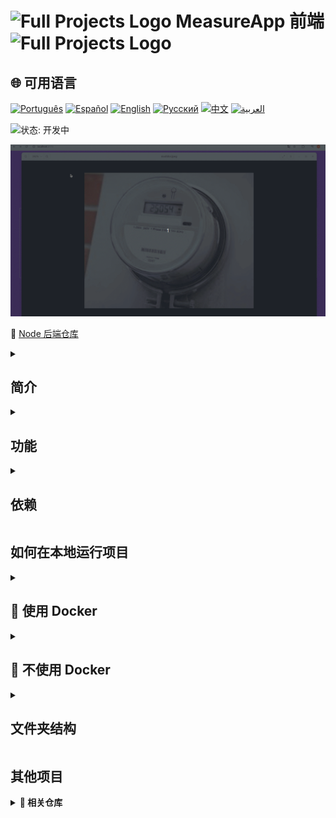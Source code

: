 # <img src="https://cdn-icons-png.flaticon.com/128/83/83522.png" alt="Full Projects Logo" width="42" height="30" /> MeasureApp 前端 <img src="https://cdn-icons-png.flaticon.com/128/83/83522.png" alt="Full Projects Logo" width="42" height="30" />

## 🌐 可用语言

[![Português](https://img.shields.io/badge/Português-green)](https://github.com/SamuelRocha91/precisionReactApplication/blob/main/README.md) [![Español](https://img.shields.io/badge/Español-yellow)](https://github.com/SamuelRocha91/precisionReactApplication/blob/main/README_es.md) [![English](https://img.shields.io/badge/English-blue)](https://github.com/SamuelRocha91/precisionReactApplication/blob/main/README_en.md) [![Русский](https://img.shields.io/badge/Русский-lightgrey)](https://github.com/SamuelRocha91/precisionReactApplication/blob/main/README_ru.md) [![中文](https://img.shields.io/badge/中文-red)](https://github.com/SamuelRocha91/precisionReactApplication/blob/main/README_ch.md) [![العربية](https://img.shields.io/badge/العربية-orange)](https://github.com/SamuelRocha91/precisionReactApplication/blob/main/README_ar.md)

![状态: 开发中](https://img.shields.io/badge/status-in%20development-yellow)

![应用演示](./gifs/apiMeasure.gif)

🤖 [Node 后端仓库](https://github.com/SamuelRocha91/apiMeasureWaterAndGas/blob/main/README_ch.md)

<details>
  <summary><h2>简介</h2></summary>

**MeasureApp 前端** 是一个网络应用程序，提供一个便捷的界面来管理水和气的消费读数。它利用人工智能，允许用户记录读数、跟踪消费并保持详细的费用记录。该应用程序是一个综合系统的一部分，旨在优化水和气的资源管理。

</details>

<details>
  <summary><h2>功能</h2></summary>

- **用户注册**：轻松注册新用户。
- **消费读数**：允许通过界面直接输入水和气的读数。
- **消费历史**：显示每月消费历史，并提供详细图表。

## 使用的技术

- **React**：用于构建用户界面的 JavaScript 库。
- **Vite**：快速有效的网页开发工具。
- **React Router**：用于页面之间的导航路由管理。
- **SweetAlert2**：用于显示互动和可定制的警告的库。

</details>

<details>
  <summary><h2> 依赖</h2></summary>

```json
"dependencies": {
  "react": "^18.3.1",
  "react-dom": "^18.3.1",
  "react-router-dom": "^6.26.1",
  "sweetalert2": "^11.12.4"
},
"devDependencies": {
  "@eslint/js": "^9.9.0",
  "@types/react": "^18.3.3",
  "@types/react-dom": "^18.3.0",
  "@vitejs/plugin-react-swc": "^3.5.0",
  "eslint": "^9.9.0",
  "eslint-plugin-react-hooks": "^5.1.0-rc.0",
  "eslint-plugin-react-refresh": "^0.4.9",
  "globals": "^15.9.0",
  "typescript": "^5.5.3",
  "typescript-eslint": "^8.0.1",
  "vite": "^5.4.1"
}
```
</details>

## 如何在本地运行项目

<details>
  <summary><h2>🚀 使用 Docker</h2></summary>

1. 克隆仓库：

   ```bash
   git clone git@github.com:SamuelRocha91/precisionReactApplication.git
   git clone git@github.com:SamuelRocha91/apiMeasureWaterAndGas.git
   ```

2. 下载 `docker-compose.yml` 文件。
   [从 Google Drive 下载](https://drive.google.com/file/d/1p5MKW3YB5En05Jp5ETWxNbmHllinihiH/view?usp=sharing)

3. 将 `docker-compose.yml` 文件放置在以下文件夹结构中：
   
   ![文件夹结构](./public/pastasDocker.png)

4. 构建镜像并启动容器：

   ```bash
   docker-compose up --build
   ```

</details>

<details>
  <summary><h2>🚀 不使用 Docker</h2></summary>

1. 克隆仓库：

   ```bash
   git clone git@github.com:SamuelRocha91/precisionReactApplication.git
   ```

2. 进入项目目录：

   ```bash
   cd precisionReactApplication
   ```

3. 安装依赖：

   ```bash
   npm install
   ```

4. 启动开发服务器：

   ```bash
   npm run dev
   ```

5. 在浏览器中访问应用程序，地址为 `http://localhost:5173`。

</details>

<details>
  <summary><h2>文件夹结构</h2></summary>


```bash
precisionReactApplication/
├── assets/          # 图片和视觉资源
├── components/      # 可重用的 React 组件
├── styles/          # CSS 样式
├── public/          # 公共静态文件
├── src/             # 应用程序源代码
└── README.md        # 项目文档
```
</details>

## 其他项目

<details>
  <summary><strong>🔗 相关仓库</strong></summary>

  - 💎 [Delivery BackEnd](https://github.com/SamuelRocha91/delivery_back/blob/main/README_ch.md) - Ruby On Rails 后端
  - 🛒 [Consumy 应用程序](https://github.com/SamuelRocha91/consumy/blob/main/README_ch.md) - 消费者应用程序
  - 👨‍💼 [Seller 应用程序](https://github.com/SamuelRocha91/seller_application/blob/main/README_ch.md) - 卖家应用程序
  - 💲 [Paymenty API](https://github.com/SamuelRocha91/paymenty/blob/main/README_ch.md) - 支付 API

</details>

